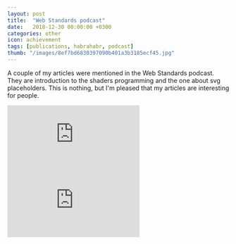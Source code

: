 ```yaml
---
layout: post
title:  "Web Standards podcast"
date:   2018-12-30 00:00:00 +0300
categories: other
icon: achievement
tags: [publications, habrahabr, podcast]
thumb: "/images/8ef7bd6830397090b401a3b3185ecf45.jpg"
---
```


A couple of my articles were mentioned in the Web Standards podcast. They are introduction to the shaders programming and the one about svg placeholders. This is nothing, but I'm pleased that my articles are interesting for people.

<div class='youtube-wrapper _separate-1'>
    <iframe src="https://www.youtube.com/embed/zRVu-x_fMbc?start=3396" frameborder="0" allowfullscreen></iframe>
</div>

<div class='youtube-wrapper _separate-1'>
    <iframe src="https://www.youtube.com/embed/KPRl4ebD9h8?start=3048" frameborder="0" allowfullscreen></iframe>
</div>
